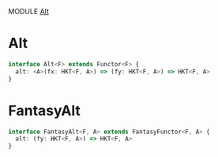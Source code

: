 MODULE [Alt](https://github.com/gcanti/fp-ts/blob/master/src/Alt.ts)
# Alt
```ts
interface Alt<F> extends Functor<F> {
  alt: <A>(fx: HKT<F, A>) => (fy: HKT<F, A>) => HKT<F, A>
}
```
# FantasyAlt
```ts
interface FantasyAlt<F, A> extends FantasyFunctor<F, A> {
  alt: (fy: HKT<F, A>) => HKT<F, A>
}
```